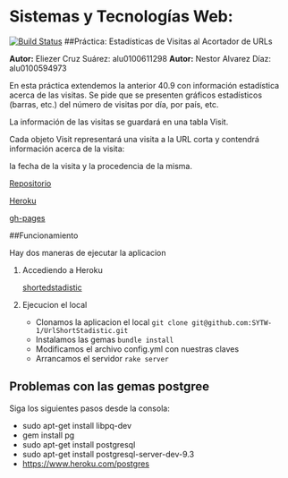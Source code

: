 # Sistemas y Tecnologías Web:
[![Build Status](https://travis-ci.org/SYTW-1/shortened_urls.svg?branch=master)](https://travis-ci.org/SYTW-1/shortened_urls)
##Práctica: Estadísticas de Visitas al Acortador de URLs

**Autor:** Eliezer Cruz Suárez: alu0100611298
**Autor:** Nestor Alvarez Díaz: alu0100594973

En esta práctica extendemos la anterior 40.9 con información estadística acerca de las visitas. Se pide que se presenten gráficos estadísticos (barras, etc.) del número de visitas por día, por país, etc.

La información de las visitas se guardará en una tabla Visit.

Cada objeto Visit representará una visita a la URL corta y contendrá información acerca de la visita:

la fecha de la visita y
la procedencia de la misma.

[Repositorio](https://github.com/SYTW-1/UrlShortStadistic)

[Heroku](http://shortedstadistic.herokuapp.com/)

[gh-pages](http://sytw-1.github.io/UrlShortStadistic)

##Funcionamiento

Hay dos maneras de ejecutar la aplicacion

1. Accediendo a Heroku

	[shortedstadistic](http://shortedstadistic.herokuapp.com/)

2. Ejecucion el local

	* Clonamos la aplicacion el local
		`git clone git@github.com:SYTW-1/UrlShortStadistic.git`
	* Instalamos las gemas
		`bundle install`
	* Modificamos el archivo config.yml con nuestras claves
	* Arrancamos el servidor
		`rake server`

## Problemas con las gemas postgree

Siga los siguientes pasos desde la consola:

* sudo apt-get install libpq-dev
* gem install pg
* sudo apt-get install postgresql
* sudo apt-get install postgresql-server-dev-9.3
* https://www.heroku.com/postgres
